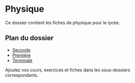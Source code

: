 # Physique

Ce dossier contient les fiches de physique pour le lycée.


## Plan du dossier

- [Seconde](./Seconde/)
- [Première](./Premiere/)
- [Terminale](./Terminale/)


Ajoutez vos cours, exercices et fiches dans les sous-dossiers correspondants.
